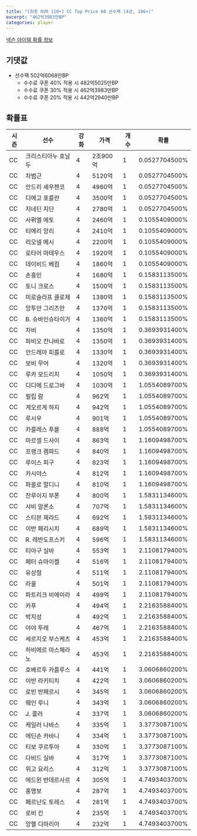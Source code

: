 ```yaml
---
title: "[최종 OVR 110+] CC Top Price 60 선수팩 (4강, 106+)"
excerpt: "462억3983만BP"
categories: player
---
```

[넥슨 아이템 확률 정보](http://iteminfo.nexon.com/probability/fo4?sn=7341)

## 기댓값
- 선수팩 502억6068만BP
  - 수수료 쿠폰 40% 적용 시 482억5025만BP
  - 수수료 쿠폰 30% 적용 시 462억3983만BP
  - 수수료 쿠폰 20% 적용 시 442억2940만BP


## 확률표

|시즌|선수|강화|가격|개수|확률|
|---|---|---|---|---|---|
|CC|크리스티아누 호날두|4|2조900억|1|0.0527704500%|
|CC|차범근|4|5120억|1|0.0527704500%|
|CC|안드리 셰우첸코|4|4960억|1|0.0527704500%|
|CC|디에고 포를란|4|3500억|1|0.0527704500%|
|CC|지네딘 지단|4|2780억|1|0.0527704500%|
|CC|사뮈엘 에토|4|2460억|1|0.1055409000%|
|CC|티에리 앙리|4|2410억|1|0.1055409000%|
|CC|리오넬 메시|4|2200억|1|0.1055409000%|
|CC|로타어 마테우스|4|1920억|1|0.1055409000%|
|CC|데이비드 베컴|4|1860억|1|0.1055409000%|
|CC|손흥민|4|1680억|1|0.1583113500%|
|CC|토니 크로스|4|1500억|1|0.1583113500%|
|CC|미로슬라프 클로제|4|1380억|1|0.1583113500%|
|CC|앙투안 그리즈만|4|1370억|1|0.1583113500%|
|CC|B. 슈바인슈타이거|4|1360억|1|0.1583113500%|
|CC|차비|4|1350억|1|0.3693931400%|
|CC|파비오 칸나바로|4|1350억|1|0.3693931400%|
|CC|안드레아 피를로|4|1330억|1|0.3693931400%|
|CC|보비 무어|4|1320억|1|0.3693931400%|
|CC|루카 모드리치|4|1050억|1|0.3693931400%|
|CC|디디에 드로그바|4|1030억|1|1.0554089700%|
|CC|필립 람|4|962억|1|1.0554089700%|
|CC|게오르게 하지|4|942억|1|1.0554089700%|
|CC|루시우|4|901억|1|1.0554089700%|
|CC|카를레스 푸욜|4|888억|1|1.0554089700%|
|CC|마르셀 드사이|4|863억|1|1.1609498700%|
|CC|프랭크 램파드|4|840억|1|1.1609498700%|
|CC|루이스 피구|4|823억|1|1.1609498700%|
|CC|카시야스|4|812억|1|1.1609498700%|
|CC|파올로 말디니|4|810억|1|1.1609498700%|
|CC|잔루이지 부폰|4|800억|1|1.5831134600%|
|CC|샤비 알론소|4|707억|1|1.5831134600%|
|CC|스티븐 제라드|4|692억|1|1.5831134600%|
|CC|이반 페리시치|4|689억|1|1.5831134600%|
|CC|R. 레반도프스키|4|596억|1|1.5831134600%|
|CC|티아구 실바|4|553억|1|2.1108179400%|
|CC|페터 슈마이켈|4|516억|1|2.1108179400%|
|CC|유상철|4|511억|1|2.1108179400%|
|CC|라울|4|501억|1|2.1108179400%|
|CC|파트리크 비에이라|4|499억|1|2.1108179400%|
|CC|카푸|4|494억|1|2.2163588400%|
|CC|박지성|4|492억|1|2.2163588400%|
|CC|야야 투레|4|467억|1|2.2163588400%|
|CC|세르지오 부스케츠|4|453억|1|2.2163588400%|
|CC|하비에르 마스체라노|4|453억|1|2.2163588400%|
|CC|호베르투 카를루스|4|441억|1|3.0606860200%|
|CC|이반 라키티치|4|422억|1|3.0606860200%|
|CC|로빈 반페르시|4|345억|1|3.0606860200%|
|CC|웨인 루니|4|343억|1|3.0606860200%|
|CC|J. 콜러|4|337억|1|3.0606860200%|
|CC|케일러 나바스|4|335억|1|3.3773087100%|
|CC|에딘손 카바니|4|334억|1|3.3773087100%|
|CC|티보 쿠르투아|4|330억|1|3.3773087100%|
|CC|다비드 실바|4|317억|1|3.3773087100%|
|CC|위고 요리스|4|312억|1|3.3773087100%|
|CC|에드윈 반데르사르|4|305억|1|4.7493403700%|
|CC|홍명보|4|287억|1|4.7493403700%|
|CC|페르난도 토레스|4|281억|1|4.7493403700%|
|CC|로비 킨|4|235억|1|4.7493403700%|
|CC|앙헬 디마리아|4|232억|1|4.7493403700%|
